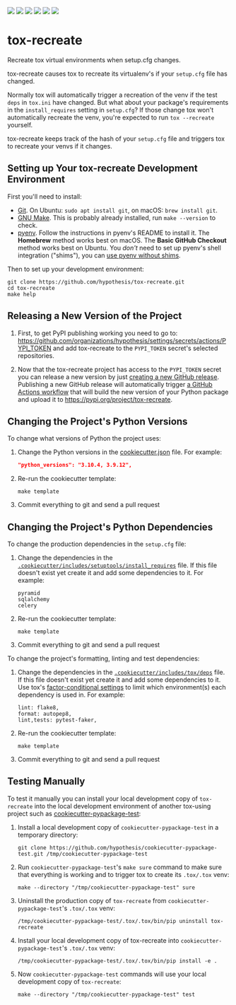 <a href="https://github.com/hypothesis/tox-recreate/actions/workflows/ci.yml?query=branch%3Amain"><img src="https://img.shields.io/github/actions/workflow/status/hypothesis/tox-recreate/ci.yml?branch=main"></a>
<a href="https://pypi.org/project/tox-recreate"><img src="https://img.shields.io/pypi/v/tox-recreate"></a>
<a><img src="https://img.shields.io/badge/python-3.12 | 3.11 | 3.10 | 3.9-success"></a>
<a href="https://github.com/hypothesis/tox-recreate/blob/main/LICENSE"><img src="https://img.shields.io/badge/license-BSD--2--Clause-success"></a>
<a href="https://github.com/hypothesis/cookiecutters/tree/main/pypackage"><img src="https://img.shields.io/badge/cookiecutter-pypackage-success"></a>
<a href="https://black.readthedocs.io/en/stable/"><img src="https://img.shields.io/badge/code%20style-black-000000"></a>

# tox-recreate

Recreate tox virtual environments when setup.cfg changes.

tox-recreate causes tox to recreate its virtualenv's if your `setup.cfg` file has changed.

Normally tox will automatically trigger a recreation of the venv if the test
`deps` in `tox.ini` have changed. But what about your package's requirements in
the `install_requires` setting in `setup.cfg`? If those change tox won't
automatically recreate the venv, you're expected to run `tox --recreate`
yourself.

tox-recreate keeps track of the hash of your `setup.cfg` file and triggers tox
to recreate your venvs if it changes.

## Setting up Your tox-recreate Development Environment

First you'll need to install:

* [Git](https://git-scm.com/).
  On Ubuntu: `sudo apt install git`, on macOS: `brew install git`.
* [GNU Make](https://www.gnu.org/software/make/).
  This is probably already installed, run `make --version` to check.
* [pyenv](https://github.com/pyenv/pyenv).
  Follow the instructions in pyenv's README to install it.
  The **Homebrew** method works best on macOS.
  The **Basic GitHub Checkout** method works best on Ubuntu.
  You _don't_ need to set up pyenv's shell integration ("shims"), you can
  [use pyenv without shims](https://github.com/pyenv/pyenv#using-pyenv-without-shims).

Then to set up your development environment:

```terminal
git clone https://github.com/hypothesis/tox-recreate.git
cd tox-recreate
make help
```

## Releasing a New Version of the Project

1. First, to get PyPI publishing working you need to go to:
   <https://github.com/organizations/hypothesis/settings/secrets/actions/PYPI_TOKEN>
   and add tox-recreate to the `PYPI_TOKEN` secret's selected
   repositories.

2. Now that the tox-recreate project has access to the `PYPI_TOKEN` secret
   you can release a new version by just [creating a new GitHub release](https://docs.github.com/en/repositories/releasing-projects-on-github/managing-releases-in-a-repository).
   Publishing a new GitHub release will automatically trigger
   [a GitHub Actions workflow](.github/workflows/pypi.yml)
   that will build the new version of your Python package and upload it to
   <https://pypi.org/project/tox-recreate>.

## Changing the Project's Python Versions

To change what versions of Python the project uses:

1. Change the Python versions in the
   [cookiecutter.json](.cookiecutter/cookiecutter.json) file. For example:

   ```json
   "python_versions": "3.10.4, 3.9.12",
   ```

2. Re-run the cookiecutter template:

   ```terminal
   make template
   ```

3. Commit everything to git and send a pull request

## Changing the Project's Python Dependencies

To change the production dependencies in the `setup.cfg` file:

1. Change the dependencies in the [`.cookiecutter/includes/setuptools/install_requires`](.cookiecutter/includes/setuptools/install_requires) file.
   If this file doesn't exist yet create it and add some dependencies to it.
   For example:

   ```
   pyramid
   sqlalchemy
   celery
   ```

2. Re-run the cookiecutter template:

   ```terminal
   make template
   ```

3. Commit everything to git and send a pull request

To change the project's formatting, linting and test dependencies:

1. Change the dependencies in the [`.cookiecutter/includes/tox/deps`](.cookiecutter/includes/tox/deps) file.
   If this file doesn't exist yet create it and add some dependencies to it.
   Use tox's [factor-conditional settings](https://tox.wiki/en/latest/config.html#factors-and-factor-conditional-settings)
   to limit which environment(s) each dependency is used in.
   For example:

   ```
   lint: flake8,
   format: autopep8,
   lint,tests: pytest-faker,
   ```

2. Re-run the cookiecutter template:

   ```terminal
   make template
   ```

3. Commit everything to git and send a pull request

Testing Manually
----------------

To test it manually you can install your local development copy of
`tox-recreate` into the local development environment of another tox-using
project such as
[cookiecutter-pypackage-test](https://github.com/hypothesis/cookiecutter-pypackage-test):

1. Install a local development copy of `cookiecutter-pypackage-test` in a temporary directory:

   ```terminal
   git clone https://github.com/hypothesis/cookiecutter-pypackage-test.git /tmp/cookiecutter-pypackage-test
   ```

2. Run `cookiecutter-pypackage-test`'s `make sure` command to make sure that
   everything is working and to trigger tox to create its `.tox/.tox`
   venv:

   ```terminal
   make --directory "/tmp/cookiecutter-pypackage-test" sure
   ```

3. Uninstall the production copy of `tox-recreate` from `cookiecutter-pypackage-test`'s `.tox/.tox` venv:

   ```terminal
   /tmp/cookiecutter-pypackage-test/.tox/.tox/bin/pip uninstall tox-recreate
   ```

4. Install your local development copy of tox-recreate into `cookiecutter-pypackage-test`'s `.tox/.tox` venv:

   ```terminal
   /tmp/cookiecutter-pypackage-test/.tox/.tox/bin/pip install -e .
   ```

5. Now `cookiecutter-pypackage-test` commands will use your local development copy of `tox-recreate`:

   ```terminal
   make --directory "/tmp/cookiecutter-pypackage-test" test
   ```
